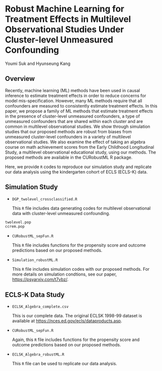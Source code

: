 # Robust Machine Learning for Treatment Effects in Multilevel Observational Studies Under Cluster-level Unmeasured Confounding

Youmi Suk and Hyunseung Kang

## Overview

Recently, machine learning (ML) methods have been used in causal inference to estimate treatment effects in order to reduce concerns for model mis-specification. However, many ML methods require that all confounders are measured to consistently estimate treatment effects. In this paper, we propose a family of ML methods that estimate treatment effects in the presence of cluster-level unmeasured confounders, a type of unmeasured confounders that are shared within each cluster and are common in multilevel observational studies. We show through simulation studies that our proposed methods are robust from biases from unmeasured cluster-level confounders in a variety of multilevel observational studies. We also examine the effect of taking an algebra course on math achievement scores from the Early Childhood Longitudinal Study, a multilevel observational educational study, using our methods. The proposed methods are available in the CURobustML R package.

Here, we provide `R` codes to reproduce our simulation study and replicate our data analysis using the kindergarten cohort of ECLS (ECLS-K) data. 

## Simulation Study

* `DGP_twolevel_crossclassified.R`  

   This `R` file includes data generating codes for multilevel observational data with cluster-level unmeasured confounding.
 
```R
twolevel.pop
ccrem.pop
```

* `CURobustML_sepFun.R`  

   This `R` file includes functions for the propensity score and outcome predictions based on our proposed methods.

* `Simulation_robustML.R`
 
   This `R` file includes simulation codes with our proposed methods. For more details on simulation condtions, see our paper, https://psyarxiv.com/t7vbz/.


## ECLS-K Data Study

* `ECLSK_Algebra_complete.csv`

  This is our complete data. The original ECLSK 1998-99 dataset is available at https://nces.ed.gov/ecls/dataproducts.asp. 

* `CURobustML_sepFun.R`  

   Again, this `R` file includes functions for the propensity score and outcome predictions based on our proposed methods.

* `ECLSK_Algebra_robustML.R` 
 
   This `R` file can be used to replicate our data analysis.
